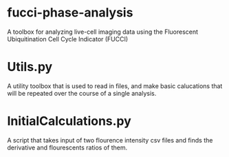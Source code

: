 # fucci-phase-analysis
A toolbox for analyzing live-cell imaging data using the Fluorescent Ubiquitination Cell Cycle Indicator (FUCCI)

# Utils.py
A utility toolbox that is used to read in files, and make basic calucations that will be repeated over the course of a single analysis.

# InitialCalculations.py
A script that takes input of two flourence intensity csv files and finds the derivative and flourescents ratios of them. 

